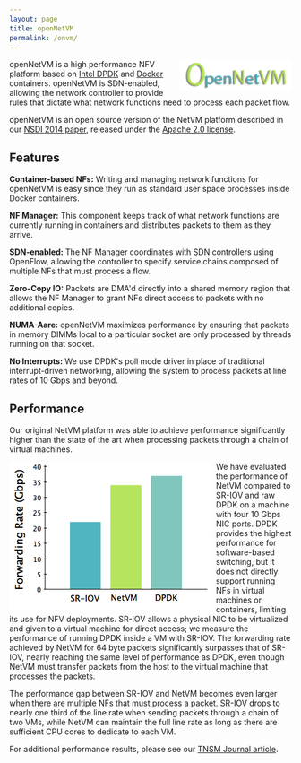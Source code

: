 ```yaml
---
layout: page
title: openNetVM
permalink: /onvm/
---
```


<img src="/res/onvm-logo.png" style="float:right; padding-left:15px;">

openNetVM is a high performance NFV platform based on [Intel DPDK](http://dpdk.org) and [Docker](http://www.docker.com) containers.  openNetVM is SDN-enabled, allowing the network controller to provide rules that dictate what network functions need to process each packet flow.

openNetVM is an open source version of the NetVM platform described in our [NSDI 2014 paper](http://faculty.cs.gwu.edu/~timwood/papers/14-NSDI-netvm.pdf), released under the [Apache 2.0 license](http://www.apache.org/licenses/LICENSE-2.0).

## Features

**Container-based NFs:** Writing and managing network functions for openNetVM is easy since they run as standard user space processes inside Docker containers.

**NF Manager:** This component keeps track of what network functions are currently running in containers and distributes packets to them as they arrive.

**SDN-enabled:** The NF Manager coordinates with SDN controllers using OpenFlow, allowing the controller to specify service chains composed of multiple NFs that must process a flow.

**Zero-Copy IO:** Packets are DMA'd directly into a shared memory region that allows the NF Manager to grant NFs direct access to packets with no additional copies.

**NUMA-Aare:** openNetVM maximizes performance by ensuring that packets in memory DIMMs local to a particular socket are only processed by threads running on that socket.

**No Interrupts:** We use DPDK's poll mode driver in place of traditional interrupt-driven networking, allowing the system to process packets at line rates of 10 Gbps and beyond.

## Performance

Our original NetVM platform was able to achieve performance significantly higher than the state of the art when processing packets through a chain of virtual machines.

<img src="/res/netvm-perf.png" style="float:left; padding-right:10px">

We have evaluated the performance of NetVM compared to SR-IOV and raw DPDK on a machine with four 10 Gbps NIC ports. DPDK provides the highest performance for software-based switching, but it does not directly support running NFs in virtual machines or containers, limiting its use for NFV deployments.  SR-IOV allows a physical NIC to be virtualized and given to a virtual machine for direct access; we measure the performance of running DPDK inside a VM with SR-IOV. The forwarding rate achieved by NetVM for 64 byte packets significantly surpasses that of SR-IOV, nearly reaching the same level of performance as DPDK, even though NetVM must transfer packets from the host to the virtual machine that processes the packets.

The performance gap between SR-IOV and NetVM becomes even larger when there are multiple NFs that must process a packet.  SR-IOV drops to nearly one third of the line rate when sending packets through a chain of two VMs, while NetVM can maintain the full line rate as long as there are sufficient CPU cores to dedicate to each VM.

For additional performance results, please see our [TNSM Journal article](http://faculty.cs.gwu.edu/~timwood/papers/15-TNSM-netvm.pdf).
